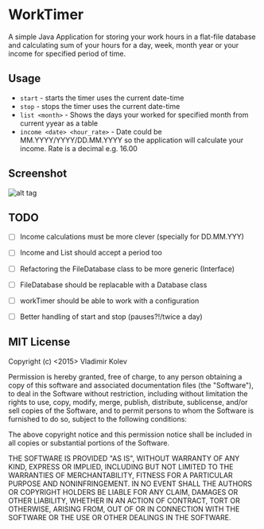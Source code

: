 WorkTimer
========

A simple Java Application for storing your work hours in a flat-file
database and calculating sum of your hours for a day, week, month year or
your income for specified period of time.

Usage
-----

* `start` - starts the timer uses the current date-time
* `stop` - stops the timer uses the current date-time
* `list <month>` - Shows the days your worked for specified month from current yyear as a table
* `income <date> <hour_rate>` - Date could be MM.YYYY/YYYY/DD.MM.YYYY so the application will calculate your income. Rate is a decimal e.g. 16.00

Screenshot
----------

![alt tag](https://raw.github.com/vkolev/workTimer/master/snapshot.png)

TODO
----

- [ ] Income calculations must be more clever (specially for DD.MM.YYY)
- [ ] Income and List should accept a period too
- [ ] Refactoring the FileDatabase class to be more generic (Interface)
- [ ] FileDatabase should be replacable with a Database class
- [ ] workTimer should be able to work with a configuration
- [ ] Better handling of start and stop (pauses?!/twice a day)


MIT License
-----------

Copyright (c) <2015> Vladimir Kolev


Permission is hereby granted, free of charge, to any person obtaining a copy
of this software and associated documentation files (the "Software"), to deal
in the Software without restriction, including without limitation the rights
to use, copy, modify, merge, publish, distribute, sublicense, and/or sell
copies of the Software, and to permit persons to whom the Software is
furnished to do so, subject to the following conditions:


The above copyright notice and this permission notice shall be included in
all copies or substantial portions of the Software.


THE SOFTWARE IS PROVIDED "AS IS", WITHOUT WARRANTY OF ANY KIND, EXPRESS OR
IMPLIED, INCLUDING BUT NOT LIMITED TO THE WARRANTIES OF MERCHANTABILITY,
FITNESS FOR A PARTICULAR PURPOSE AND NONINFRINGEMENT.  IN NO EVENT SHALL THE
AUTHORS OR COPYRIGHT HOLDERS BE LIABLE FOR ANY CLAIM, DAMAGES OR OTHER
LIABILITY, WHETHER IN AN ACTION OF CONTRACT, TORT OR OTHERWISE, ARISING FROM,
OUT OF OR IN CONNECTION WITH THE SOFTWARE OR THE USE OR OTHER DEALINGS IN
THE SOFTWARE.
